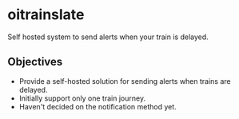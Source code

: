 # oitrainslate
Self hosted system to send alerts when your train is delayed.

## Objectives
- Provide a self-hosted solution for sending alerts when trains are delayed.
- Initially support only one train journey.
- Haven't decided on the notification method yet.
